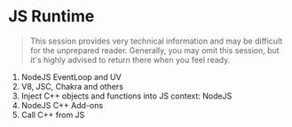 # JS Runtime

>This session provides very technical information and may be difficult for the unprepared reader. Generally, you may omit this session, but it's highly advised to return there when you feel ready.

1. NodeJS EventLoop and UV
2. V8, JSC, Chakra and others
3. Inject C++ objects and functions into JS context: NodeJS
4. NodeJS C++ Add-ons
5. Call C++ from JS
